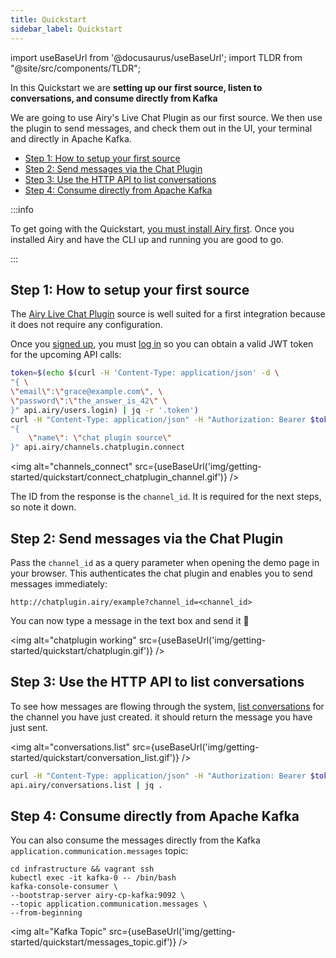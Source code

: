 ```yaml
---
title: Quickstart
sidebar_label: Quickstart
---
```


import useBaseUrl from '@docusaurus/useBaseUrl';
import TLDR from "@site/src/components/TLDR";

<TLDR>

In this Quickstart we are **setting up our first source, listen to
conversations, and consume directly from Kafka**

</TLDR>

We are going to use Airy's Live Chat Plugin as our first source. We then use the
plugin to send messages, and check them out in the UI, your terminal and
directly in Apache Kafka.

- [Step 1: How to setup your first source](#step-1-how-to-setup-your-first-source)
- [Step 2: Send messages via the Chat Plugin](#step-2-send-messages-via-the-chat-plugin)
- [Step 3: Use the HTTP API to list conversations](#step-3-use-the-http-api-to-list-conversations)
- [Step 4: Consume directly from Apache Kafka](#step-4-consume-directly-from-apache-kafka)

:::info

To get going with the Quickstart, [you must install Airy
first](/getting-started/installation/introduction.md). Once you installed Airy and have the
CLI up and running you are good to go.

:::

## Step 1: How to setup your first source

The [Airy Live Chat Plugin](/sources/chat-plugin.md) source is well suited for a
first integration because it does not require any configuration.

Once you [signed up](/api/endpoints/users.md#signup), you must [log
in](/api/authentication.md#login) so you can obtain a valid JWT token for the
upcoming API calls:

```bash
token=$(echo $(curl -H 'Content-Type: application/json' -d \
"{ \
\"email\":\"grace@example.com\", \
\"password\":\"the_answer_is_42\" \
}" api.airy/users.login) | jq -r '.token')
curl -H "Content-Type: application/json" -H "Authorization: Bearer $token" -d \
"{
    \"name\": \"chat plugin source\"
}" api.airy/channels.chatplugin.connect
```

<img alt="channels_connect" src={useBaseUrl('img/getting-started/quickstart/connect_chatplugin_channel.gif')} />

The ID from the response is the `channel_id`. It is required for
the next steps, so note it down.

## Step 2: Send messages via the Chat Plugin

Pass the `channel_id` as a query parameter when opening the demo page in your
browser. This authenticates the chat plugin and enables you to send messages
immediately:

```
http://chatplugin.airy/example?channel_id=<channel_id>
```

You can now type a message in the text box and send it 🎉

<img alt="chatplugin working" src={useBaseUrl('img/getting-started/quickstart/chatplugin.gif')} />

## Step 3: Use the HTTP API to list conversations

To see how messages are flowing through the system, [list
conversations](/api/endpoints/conversations.md#list) for the channel you have just
created. it should return the message you have just sent.

<img alt="conversations.list" src={useBaseUrl('img/getting-started/quickstart/conversation_list.gif')} />

```bash
curl -H "Content-Type: application/json" -H "Authorization: Bearer $token" -d "{}" \
api.airy/conversations.list | jq .
```

## Step 4: Consume directly from Apache Kafka

You can also consume the messages directly from the Kafka
`application.communication.messages` topic:

```
cd infrastructure && vagrant ssh
kubectl exec -it kafka-0 -- /bin/bash
kafka-console-consumer \
--bootstrap-server airy-cp-kafka:9092 \
--topic application.communication.messages \
--from-beginning
```

<img alt="Kafka Topic"
src={useBaseUrl('img/getting-started/quickstart/messages_topic.gif')} />
